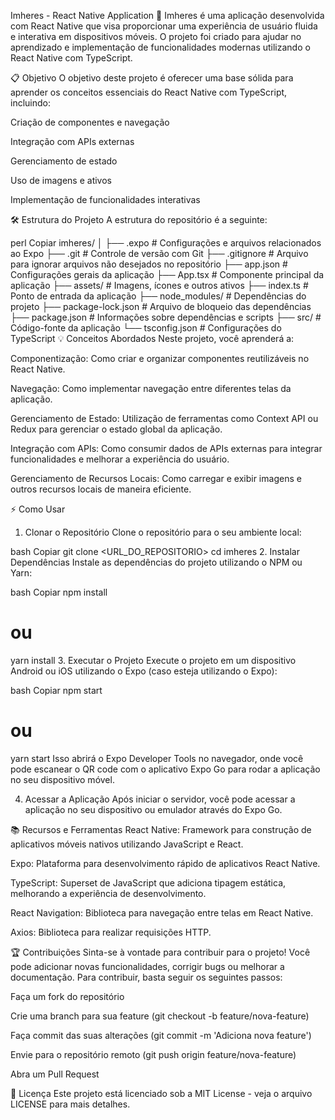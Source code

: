 Imheres - React Native Application 🚀
Imheres é uma aplicação desenvolvida com React Native que visa proporcionar uma experiência de usuário fluida e interativa em dispositivos móveis. O projeto foi criado para ajudar no aprendizado e implementação de funcionalidades modernas utilizando o React Native com TypeScript.

📋 Objetivo
O objetivo deste projeto é oferecer uma base sólida para aprender os conceitos essenciais do React Native com TypeScript, incluindo:

Criação de componentes e navegação

Integração com APIs externas

Gerenciamento de estado

Uso de imagens e ativos

Implementação de funcionalidades interativas

🛠️ Estrutura do Projeto
A estrutura do repositório é a seguinte:

perl
Copiar
imheres/
│
├── .expo                 # Configurações e arquivos relacionados ao Expo
├── .git                  # Controle de versão com Git
├── .gitignore            # Arquivo para ignorar arquivos não desejados no repositório
├── app.json              # Configurações gerais da aplicação
├── App.tsx               # Componente principal da aplicação
├── assets/               # Imagens, ícones e outros ativos
├── index.ts              # Ponto de entrada da aplicação
├── node_modules/         # Dependências do projeto
├── package-lock.json     # Arquivo de bloqueio das dependências
├── package.json          # Informações sobre dependências e scripts
├── src/                  # Código-fonte da aplicação
└── tsconfig.json         # Configurações do TypeScript
💡 Conceitos Abordados
Neste projeto, você aprenderá a:

Componentização: Como criar e organizar componentes reutilizáveis no React Native.

Navegação: Como implementar navegação entre diferentes telas da aplicação.

Gerenciamento de Estado: Utilização de ferramentas como Context API ou Redux para gerenciar o estado global da aplicação.

Integração com APIs: Como consumir dados de APIs externas para integrar funcionalidades e melhorar a experiência do usuário.

Gerenciamento de Recursos Locais: Como carregar e exibir imagens e outros recursos locais de maneira eficiente.

⚡ Como Usar
1. Clonar o Repositório
Clone o repositório para o seu ambiente local:

bash
Copiar
git clone <URL_DO_REPOSITORIO>
cd imheres
2. Instalar Dependências
Instale as dependências do projeto utilizando o NPM ou Yarn:

bash
Copiar
npm install
# ou
yarn install
3. Executar o Projeto
Execute o projeto em um dispositivo Android ou iOS utilizando o Expo (caso esteja utilizando o Expo):

bash
Copiar
npm start
# ou
yarn start
Isso abrirá o Expo Developer Tools no navegador, onde você pode escanear o QR code com o aplicativo Expo Go para rodar a aplicação no seu dispositivo móvel.

4. Acessar a Aplicação
Após iniciar o servidor, você pode acessar a aplicação no seu dispositivo ou emulador através do Expo Go.

📚 Recursos e Ferramentas
React Native: Framework para construção de aplicativos móveis nativos utilizando JavaScript e React.

Expo: Plataforma para desenvolvimento rápido de aplicativos React Native.

TypeScript: Superset de JavaScript que adiciona tipagem estática, melhorando a experiência de desenvolvimento.

React Navigation: Biblioteca para navegação entre telas em React Native.

Axios: Biblioteca para realizar requisições HTTP.

🏆 Contribuições
Sinta-se à vontade para contribuir para o projeto! Você pode adicionar novas funcionalidades, corrigir bugs ou melhorar a documentação. Para contribuir, basta seguir os seguintes passos:

Faça um fork do repositório

Crie uma branch para sua feature (git checkout -b feature/nova-feature)

Faça commit das suas alterações (git commit -m 'Adiciona nova feature')

Envie para o repositório remoto (git push origin feature/nova-feature)

Abra um Pull Request

📑 Licença
Este projeto está licenciado sob a MIT License - veja o arquivo LICENSE para mais detalhes.
